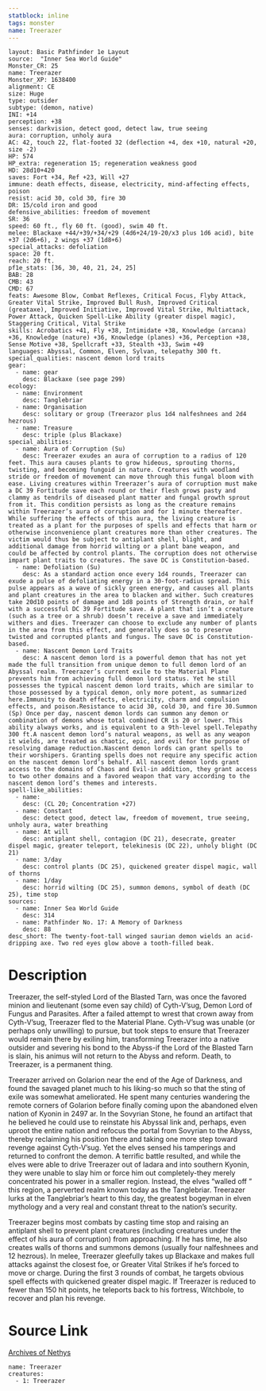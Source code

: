 ```yaml
---
statblock: inline
tags: monster
name: Treerazer
---
```

```statblock
layout: Basic Pathfinder 1e Layout
source:  "Inner Sea World Guide"
Monster_CR: 25
name: Treerazer
Monster_XP: 1638400
alignment: CE
size: Huge
type: outsider
subtype: (demon, native)
INI: +14
perception: +38
senses: darkvision, detect good, detect law, true seeing
aura: corruption, unholy aura
AC: 42, touch 22, flat-footed 32 (deflection +4, dex +10, natural +20, size -2)
HP: 574
HP_extra: regeneration 15; regeneration weakness good
HD: 28d10+420
saves: Fort +34, Ref +23, Will +27
immune: death effects, disease, electricity, mind-affecting effects, poison
resist: acid 30, cold 30, fire 30
DR: 15/cold iron and good
defensive_abilities: freedom of movement
SR: 36
speed: 60 ft., fly 60 ft. (good), swim 40 ft.
melee: Blackaxe +44/+39/+34/+29 (4d6+24/19-20/x3 plus 1d6 acid), bite +37 (2d6+6), 2 wings +37 (1d8+6)
special_attacks: defoliation
space: 20 ft.
reach: 20 ft.
pf1e_stats: [36, 30, 40, 21, 24, 25]
BAB: 28
CMB: 43
CMD: 67
feats: Awesome Blow, Combat Reflexes, Critical Focus, Flyby Attack, Greater Vital Strike, Improved Bull Rush, Improved Critical (greataxe), Improved Initiative, Improved Vital Strike, Multiattack, Power Attack, Quicken Spell-Like Ability (greater dispel magic), Staggering Critical, Vital Strike
skills: Acrobatics +41, Fly +38, Intimidate +38, Knowledge (arcana) +36, Knowledge (nature) +36, Knowledge (planes) +36, Perception +38, Sense Motive +38, Spellcraft +33, Stealth +33, Swim +49
languages: Abyssal, Common, Elven, Sylvan, telepathy 300 ft.
special_qualities: nascent demon lord traits
gear:
  - name: gear
    desc: Blackaxe (see page 299)
ecology:
  - name: Environment
    desc: Tanglebriar
  - name: Organisation
    desc: solitary or group (Treerazor plus 1d4 nalfeshnees and 2d4 hezrous)
  - name: Treasure
    desc: triple (plus Blackaxe)
special_abilities:
  - name: Aura of Corruption (Su)
    desc: Treerazer exudes an aura of corruption to a radius of 120 feet. This aura causes plants to grow hideous, sprouting thorns, twisting, and becoming fungoid in nature. Creatures with woodland stride or freedom of movement can move through this fungal bloom with ease. Living creatures within Treerazer’s aura of corruption must make a DC 39 Fortitude save each round or their flesh grows pasty and clammy as tendrils of diseased plant matter and fungal growth sprout from it. This condition persists as long as the creature remains within Treerazer’s aura of corruption and for 1 minute thereafter. While suffering the effects of this aura, the living creature is treated as a plant for the purposes of spells and effects that harm or otherwise inconvenience plant creatures more than other creatures. The victim would thus be subject to antiplant shell, blight, and additional damage from horrid wilting or a plant bane weapon, and could be affected by control plants. The corruption does not otherwise impart plant traits to creatures. The save DC is Constitution-based.
  - name: Defoliation (Su)
    desc: As a standard action once every 1d4 rounds, Treerazer can exude a pulse of defoliating energy in a 30-foot-radius spread. This pulse appears as a wave of sickly green energy, and causes all plants and plant creatures in the area to blacken and wither. Such creatures take 20d10 points of damage and 1d8 points of Strength drain, or half with a successful DC 39 Fortitude save. A plant that isn’t a creature (such as a tree or a shrub) doesn’t receive a save and immediately withers and dies. Treerazer can choose to exclude any number of plants in the area from this effect, and generally does so to preserve twisted and corrupted plants and fungus. The save DC is Constitution-based.
  - name: Nascent Demon Lord Traits
    desc: A nascent demon lord is a powerful demon that has not yet made the full transition from unique demon to full demon lord of an Abyssal realm. Treerazer’s current exile to the Material Plane prevents him from achieving full demon lord status. Yet he still possesses the typical nascent demon lord traits, which are similar to those possessed by a typical demon, only more potent, as summarized here.Immunity to death effects, electricity, charm and compulsion effects, and poison.Resistance to acid 30, cold 30, and fire 30.Summon (Sp) Once per day, nascent demon lords can summon any demon or combination of demons whose total combined CR is 20 or lower. This ability always works, and is equivalent to a 9th-level spell.Telepathy 300 ft.A nascent demon lord’s natural weapons, as well as any weapon it wields, are treated as chaotic, epic, and evil for the purpose of resolving damage reduction.Nascent demon lords can grant spells to their worshipers. Granting spells does not require any specific action on the nascent demon lord’s behalf. All nascent demon lords grant access to the domains of Chaos and Evil-in addition, they grant access to two other domains and a favored weapon that vary according to the nascent demon lord’s themes and interests.
spell-like_abilities:
  - name:
    desc: (CL 20; Concentration +27)
  - name: Constant
    desc: detect good, detect law, freedom of movement, true seeing, unholy aura, water breathing
  - name: At will
    desc: antiplant shell, contagion (DC 21), desecrate, greater dispel magic, greater teleport, telekinesis (DC 22), unholy blight (DC 21)
  - name: 3/day
    desc: control plants (DC 25), quickened greater dispel magic, wall of thorns
  - name: 1/day
    desc: horrid wilting (DC 25), summon demons, symbol of death (DC 25), time stop
sources:
  - name: Inner Sea World Guide
    desc: 314
  - name: Pathfinder No. 17: A Memory of Darkness
    desc: 88
desc_short: The twenty-foot-tall winged saurian demon wields an acid-dripping axe. Two red eyes glow above a tooth-filled beak.
```
# Description
Treerazer, the self-styled Lord of the Blasted Tarn, was once the favored minion and lieutenant (some even say child) of Cyth-V’sug, Demon Lord of Fungus and Parasites. After a failed attempt to wrest that crown away from Cyth-V’sug, Treerazer fled to the Material Plane. Cyth-V’sug was unable (or perhaps only unwilling) to pursue, but took steps to ensure that Treerazer would remain there by exiling him, transforming Treerazer into a native outsider and severing his bond to the Abyss-if the Lord of the Blasted Tarn is slain, his animus will not return to the Abyss and reform. Death, to Treerazer, is a permanent thing.

Treerazer arrived on Golarion near the end of the Age of Darkness, and found the savaged planet much to his liking-so much so that the sting of exile was somewhat ameliorated. He spent many centuries wandering the remote corners of Golarion before finally coming upon the abandoned elven nation of Kyonin in 2497 ar. In the Sovyrian Stone, he found an artifact that he believed he could use to reinstate his Abyssal link and, perhaps, even uproot the entire nation and refocus the portal from Sovyrian to the Abyss, thereby reclaiming his position there and taking one more step toward revenge against Cyth-V’sug. Yet the elves sensed his tamperings and returned to confront the demon. A terrific battle resulted, and while the elves were able to drive Treerazer out of Iadara and into southern Kyonin, they were unable to slay him or force him out completely-they merely concentrated his power in a smaller region. Instead, the elves “walled off ” this region, a perverted realm known today as the Tanglebriar. Treerazer lurks at the Tanglebriar’s heart to this day, the greatest bogeyman in elven mythology and a very real and constant threat to the nation’s security.

Treerazer begins most combats by casting time stop and raising an antiplant shell to prevent plant creatures (including creatures under the effect of his aura of corruption) from approaching. If he has time, he also creates walls of thorns and summons demons (usually four nalfeshnees and 12 hezrous). In melee, Treerazer gleefully takes up Blackaxe and makes full attacks against the closest foe, or Greater Vital Strikes if he’s forced to move or charge. During the first 3 rounds of combat, he targets obvious spell effects with quickened greater dispel magic. If Treerazer is reduced to fewer than 150 hit points, he teleports back to his fortress, Witchbole, to recover and plan his revenge.
# Source Link
[Archives of Nethys](https://aonprd.com/MonsterDisplay.aspx?ItemName=Treerazer)
```encounter-table
name: Treerazer
creatures:
  - 1: Treerazer
```
